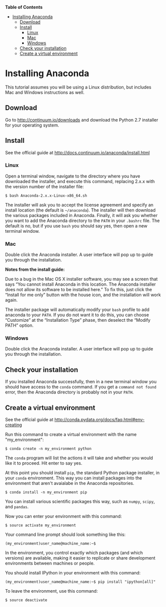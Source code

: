 **Table of Contents**

- [Installing Anaconda](#installing-anaconda)
	- [Download](#download)
	- [Install](#install)
		- [Linux](#linux)
		- [Mac](#mac)
		- [Windows](#windows)
	- [Check your installation](#check-your-installation)
	- [Create a virtual environment](#create-a-virtual-environment)

Installing Anaconda
===================

This tutorial assumes you will be using a Linux distribution, but includes Mac and Windows instructions as well.

## Download

Go to http://continuum.io/downloads and download the Python 2.7 installer for your operating system.

## Install

See the official guide at http://docs.continuum.io/anaconda/install.html

### Linux

Open a terminal window, navigate to the directory where you have downloaded the installer, and execute this command, replacing 2.x.x with the version number of the installer file:

`$ bash Anaconda-2.x.x-Linux-x86_64.sh`

The installer will ask you to accept the license agreement and specify an install location (the default is `~/anaconda`). The installer will then download the various packages included in Anaconda. Finally, it will ask you whether you want to add the Anaconda directory to the `PATH` in your `.bashrc` file. The default is no, but if you use `bash` you should say yes, then open a new terminal window.

### Mac

Double click the Anaconda installer. A user interface will pop up to guide you through the installation.

**Notes from the install guide:**

Due to a bug in the Mac OS X installer software, you may see a screen that says “You cannot install Anaconda in this location. The Anaconda installer does not allow its software to be installed here.” To fix this, just click the “Install for me only” button with the house icon, and the installation will work again.

The installer package will automatically modify your `bash` profile to add anaconda to your `PATH`. If you do not want it to do this, you can choose “Customize” at the “Installation Type” phase, then deselect the “Modify PATH” option.

### Windows

Double click the Anaconda installer. A user interface will pop up to guide you through the installation.

## Check your installation

If you installed Anaconda successfully, then in a new terminal window you should have access to the `conda` command. If you get a `command not found` error, then the Anaconda directory is probably not in your `PATH`.

## Create a virtual environment

See the official guide at http://conda.pydata.org/docs/faq.html#env-creating

Run this command to create a virtual environment with the name "my_environment":

`$ conda create -n my_environment python`

The `conda` program will list the actions it will take and whether you would like it to proceed. Hit enter to say yes.

At this point you should install `pip`, the standard Python package installer, in your `conda` environment. This way you can install packages into the environment that aren't avaialabe in the Anaconda repositories.

`$ conda install -n my_environment pip`

You can install various scientific packages this way, such as `numpy`, `scipy`, and `pandas`.

Now you can enter your environment with this command:

`$ source activate my_environment`

Your command line prompt should look something like this:

`(my_environment)user_name@machine_name:~$`

In the environment, you control exactly which packages (and which versions) are available, making it easier to replicate or share development environments between machines or people.

You should install IPython in your environment with this command:

`(my_environment)user_name@machine_name:~$ pip install "ipython[all]"`

To leave the environment, use this command:

`$ source deactivate`
